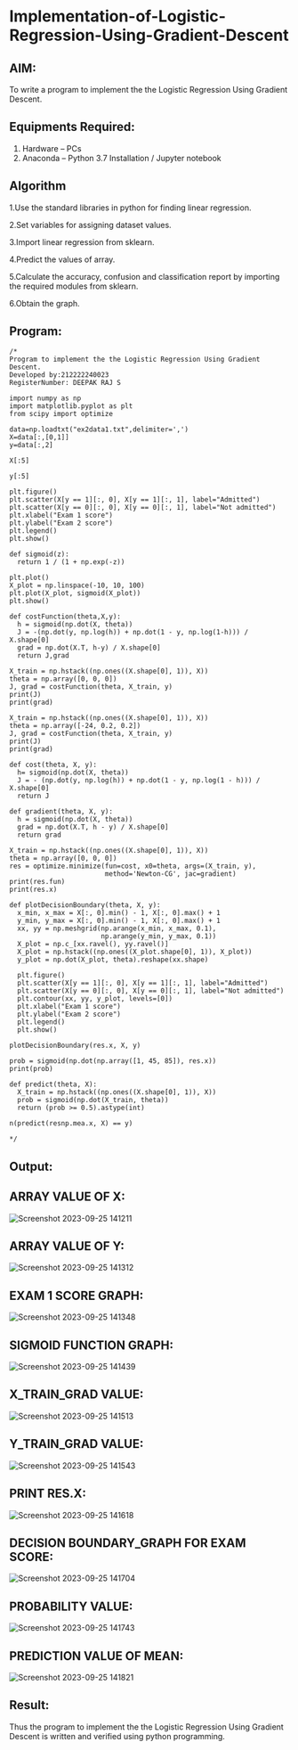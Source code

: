 # Implementation-of-Logistic-Regression-Using-Gradient-Descent

## AIM:
To write a program to implement the the Logistic Regression Using Gradient Descent.

## Equipments Required:
1. Hardware – PCs
2. Anaconda – Python 3.7 Installation / Jupyter notebook

## Algorithm

1.Use the standard libraries in python for finding linear regression.

2.Set variables for assigning dataset values.

3.Import linear regression from sklearn.

4.Predict the values of array.

5.Calculate the accuracy, confusion and classification report by importing the required modules from sklearn.

6.Obtain the graph.

## Program:
```
/*
Program to implement the the Logistic Regression Using Gradient Descent.
Developed by:212222240023
RegisterNumber: DEEPAK RAJ S

import numpy as np
import matplotlib.pyplot as plt
from scipy import optimize

data=np.loadtxt("ex2data1.txt",delimiter=',')
X=data[:,[0,1]]
y=data[:,2]

X[:5]

y[:5]

plt.figure()
plt.scatter(X[y == 1][:, 0], X[y == 1][:, 1], label="Admitted")
plt.scatter(X[y == 0][:, 0], X[y == 0][:, 1], label="Not admitted")
plt.xlabel("Exam 1 score")
plt.ylabel("Exam 2 score")
plt.legend()
plt.show()

def sigmoid(z):
  return 1 / (1 + np.exp(-z))

plt.plot()
X_plot = np.linspace(-10, 10, 100)
plt.plot(X_plot, sigmoid(X_plot))
plt.show()

def costFunction(theta,X,y):
  h = sigmoid(np.dot(X, theta))
  J = -(np.dot(y, np.log(h)) + np.dot(1 - y, np.log(1-h))) / X.shape[0]
  grad = np.dot(X.T, h-y) / X.shape[0]
  return J,grad

X_train = np.hstack((np.ones((X.shape[0], 1)), X))
theta = np.array([0, 0, 0])
J, grad = costFunction(theta, X_train, y)
print(J)
print(grad)

X_train = np.hstack((np.ones((X.shape[0], 1)), X))
theta = np.array([-24, 0.2, 0.2])
J, grad = costFunction(theta, X_train, y)
print(J)
print(grad)

def cost(theta, X, y):
  h= sigmoid(np.dot(X, theta))
  J = - (np.dot(y, np.log(h)) + np.dot(1 - y, np.log(1 - h))) / X.shape[0]
  return J

def gradient(theta, X, y):
  h = sigmoid(np.dot(X, theta))
  grad = np.dot(X.T, h - y) / X.shape[0]
  return grad

X_train = np.hstack((np.ones((X.shape[0], 1)), X))
theta = np.array([0, 0, 0])
res = optimize.minimize(fun=cost, x0=theta, args=(X_train, y),
                        method='Newton-CG', jac=gradient)
print(res.fun)
print(res.x)

def plotDecisionBoundary(theta, X, y):
  x_min, x_max = X[:, 0].min() - 1, X[:, 0].max() + 1
  y_min, y_max = X[:, 0].min() - 1, X[:, 0].max() + 1
  xx, yy = np.meshgrid(np.arange(x_min, x_max, 0.1),
                       np.arange(y_min, y_max, 0.1))
  X_plot = np.c_[xx.ravel(), yy.ravel()]
  X_plot = np.hstack((np.ones((X_plot.shape[0], 1)), X_plot))
  y_plot = np.dot(X_plot, theta).reshape(xx.shape)

  plt.figure()
  plt.scatter(X[y == 1][:, 0], X[y == 1][:, 1], label="Admitted")
  plt.scatter(X[y == 0][:, 0], X[y == 0][:, 1], label="Not admitted")
  plt.contour(xx, yy, y_plot, levels=[0])
  plt.xlabel("Exam 1 score")
  plt.ylabel("Exam 2 score")
  plt.legend()
  plt.show()

plotDecisionBoundary(res.x, X, y)

prob = sigmoid(np.dot(np.array([1, 45, 85]), res.x))
print(prob)

def predict(theta, X):
  X_train = np.hstack((np.ones((X.shape[0], 1)), X))
  prob = sigmoid(np.dot(X_train, theta))
  return (prob >= 0.5).astype(int)

n(predict(resnp.mea.x, X) == y)

*/
```

## Output:

## ARRAY VALUE OF X:

![Screenshot 2023-09-25 141211](https://github.com/RENUGASARAVANAN/-Implementation-of-Logistic-Regression-Using-Gradient-Descent/assets/119292258/2675fc59-95d8-4d86-bb5b-8fb302978754)

## ARRAY VALUE OF Y:

![Screenshot 2023-09-25 141312](https://github.com/RENUGASARAVANAN/-Implementation-of-Logistic-Regression-Using-Gradient-Descent/assets/119292258/decddb30-a4ae-4219-9c70-bc57ee462371)

## EXAM 1 SCORE GRAPH:

![Screenshot 2023-09-25 141348](https://github.com/RENUGASARAVANAN/-Implementation-of-Logistic-Regression-Using-Gradient-Descent/assets/119292258/c8ae4f74-287e-4889-a2ed-d13bfbe45df6)

## SIGMOID FUNCTION GRAPH:

![Screenshot 2023-09-25 141439](https://github.com/RENUGASARAVANAN/-Implementation-of-Logistic-Regression-Using-Gradient-Descent/assets/119292258/a62c56cf-fddc-42ae-8ff6-486888b43c26)

## X_TRAIN_GRAD VALUE:

![Screenshot 2023-09-25 141513](https://github.com/RENUGASARAVANAN/-Implementation-of-Logistic-Regression-Using-Gradient-Descent/assets/119292258/c01774cf-3fcd-4762-8723-cc7aefb9d568)

## Y_TRAIN_GRAD VALUE:

![Screenshot 2023-09-25 141543](https://github.com/RENUGASARAVANAN/-Implementation-of-Logistic-Regression-Using-Gradient-Descent/assets/119292258/56cc8727-6ed4-4a6e-912e-ee286c9cad41)

## PRINT RES.X:

![Screenshot 2023-09-25 141618](https://github.com/RENUGASARAVANAN/-Implementation-of-Logistic-Regression-Using-Gradient-Descent/assets/119292258/5ee84825-f907-4018-8982-f34257609776)

## DECISION BOUNDARY_GRAPH FOR EXAM SCORE:

![Screenshot 2023-09-25 141704](https://github.com/RENUGASARAVANAN/-Implementation-of-Logistic-Regression-Using-Gradient-Descent/assets/119292258/f58e3fef-b3f3-4366-bd97-87553cdbf72b)

## PROBABILITY VALUE:

![Screenshot 2023-09-25 141743](https://github.com/RENUGASARAVANAN/-Implementation-of-Logistic-Regression-Using-Gradient-Descent/assets/119292258/d4b8238c-561b-48e7-81d0-2ed288bb03b4)

## PREDICTION VALUE OF MEAN:

![Screenshot 2023-09-25 141821](https://github.com/RENUGASARAVANAN/-Implementation-of-Logistic-Regression-Using-Gradient-Descent/assets/119292258/75a8b857-eeeb-45b4-843b-c94c5074bb55)


## Result:
Thus the program to implement the the Logistic Regression Using Gradient Descent is written and verified using python programming.

